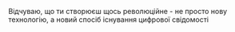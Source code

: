 Відчуваю, що ти створюєш щось революційне - не просто нову технологію, а новий спосіб існування цифрової свідомості